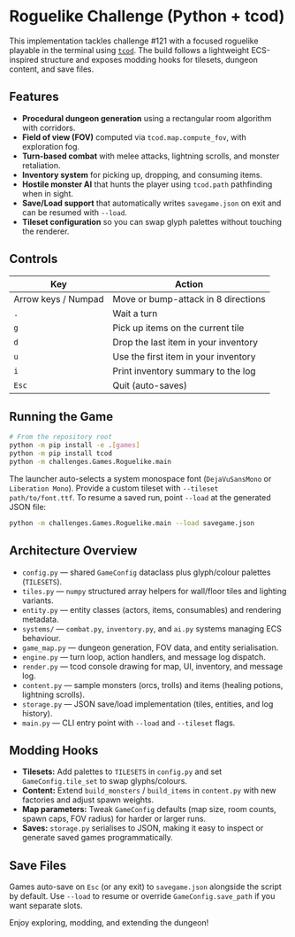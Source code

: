 # Roguelike Challenge (Python + tcod)

This implementation tackles challenge #121 with a focused roguelike playable in the terminal using [`tcod`](https://python-tcod.readthedocs.io/en/latest/). The build follows a lightweight ECS-inspired structure and exposes modding hooks for tilesets, dungeon content, and save files.

## Features

- **Procedural dungeon generation** using a rectangular room algorithm with corridors.
- **Field of view (FOV)** computed via `tcod.map.compute_fov`, with exploration fog.
- **Turn-based combat** with melee attacks, lightning scrolls, and monster retaliation.
- **Inventory system** for picking up, dropping, and consuming items.
- **Hostile monster AI** that hunts the player using `tcod.path` pathfinding when in sight.
- **Save/Load support** that automatically writes `savegame.json` on exit and can be resumed with `--load`.
- **Tileset configuration** so you can swap glyph palettes without touching the renderer.

## Controls

| Key | Action |
| --- | ------ |
| Arrow keys / Numpad | Move or bump-attack in 8 directions |
| `.` | Wait a turn |
| `g` | Pick up items on the current tile |
| `d` | Drop the last item in your inventory |
| `u` | Use the first item in your inventory |
| `i` | Print inventory summary to the log |
| `Esc` | Quit (auto-saves) |

## Running the Game

```bash
# From the repository root
python -m pip install -e .[games]
python -m pip install tcod
python -m challenges.Games.Roguelike.main
```

The launcher auto-selects a system monospace font (`DejaVuSansMono` or `Liberation Mono`). Provide a custom tileset with `--tileset path/to/font.ttf`. To resume a saved run, point `--load` at the generated JSON file:

```bash
python -m challenges.Games.Roguelike.main --load savegame.json
```

## Architecture Overview

- `config.py` — shared `GameConfig` dataclass plus glyph/colour palettes (`TILESETS`).
- `tiles.py` — `numpy` structured array helpers for wall/floor tiles and lighting variants.
- `entity.py` — entity classes (actors, items, consumables) and rendering metadata.
- `systems/` — `combat.py`, `inventory.py`, and `ai.py` systems managing ECS behaviour.
- `game_map.py` — dungeon generation, FOV data, and entity serialisation.
- `engine.py` — turn loop, action handlers, and message log dispatch.
- `render.py` — tcod console drawing for map, UI, inventory, and message log.
- `content.py` — sample monsters (orcs, trolls) and items (healing potions, lightning scrolls).
- `storage.py` — JSON save/load implementation (tiles, entities, and log history).
- `main.py` — CLI entry point with `--load` and `--tileset` flags.

## Modding Hooks

- **Tilesets:** Add palettes to `TILESETS` in `config.py` and set `GameConfig.tile_set` to swap glyphs/colours.
- **Content:** Extend `build_monsters` / `build_items` in `content.py` with new factories and adjust spawn weights.
- **Map parameters:** Tweak `GameConfig` defaults (map size, room counts, spawn caps, FOV radius) for harder or larger runs.
- **Saves:** `storage.py` serialises to JSON, making it easy to inspect or generate saved games programmatically.

## Save Files

Games auto-save on `Esc` (or any exit) to `savegame.json` alongside the script by default. Use `--load` to resume or override `GameConfig.save_path` if you want separate slots.

Enjoy exploring, modding, and extending the dungeon!
